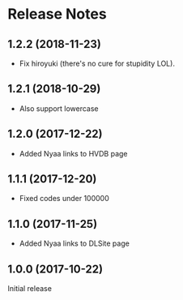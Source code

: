 # Release Notes

## 1.2.2 (2018-11-23)

* Fix hiroyuki (there's no cure for stupidity LOL).

## 1.2.1 (2018-10-29)

* Also support lowercase

## 1.2.0 (2017-12-22)

* Added Nyaa links to HVDB page

## 1.1.1 (2017-12-20)

* Fixed codes under 100000

## 1.1.0 (2017-11-25)

* Added Nyaa links to DLSite page

## 1.0.0 (2017-10-22)

Initial release
